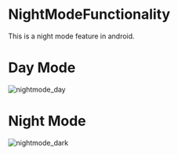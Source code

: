 # NightModeFunctionality
This is a night mode feature in android.

# Day Mode
![nightmode_day](https://user-images.githubusercontent.com/41661723/43675909-ba777364-9805-11e8-855a-36391cfe30e4.PNG)

# Night Mode
![nightmode_dark](https://user-images.githubusercontent.com/41661723/43675917-ce3b9be6-9805-11e8-94fc-c8e017bfa902.PNG)
